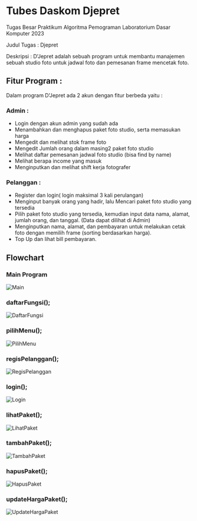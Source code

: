 # Tubes Daskom Djepret
Tugas Besar Praktikum Algoritma Pemograman Laboratorium Dasar Komputer 2023

Judul Tugas : Djepret

Deskripsi : D'Jepret adalah sebuah program untuk membantu manajemen sebuah studio foto untuk jadwal foto dan pemesanan frame mencetak foto.

## Fitur Program :
Dalam program D'Jepret ada 2 akun dengan fitur berbeda yaitu :
### Admin :
- Login dengan akun admin yang sudah ada 
- Menambahkan dan menghapus paket foto studio, serta memasukan harga 
- Mengedit dan melihat stok frame foto 
- Mengedit Jumlah orang dalam masing2 paket foto studio 
- Melihat daftar pemesanan jadwal foto studio (bisa find by name) 
- Melihat berapa income yang masuk 
- Menginputkan dan melihat shift kerja fotografer 
### Pelanggan :
- Register dan login( login maksimal 3 kali perulangan) 
- Menginput banyak orang yang hadir, lalu Mencari paket foto studio yang tersedia 
- Pilih paket foto studio yang tersedia, kemudian input data nama, alamat, jumlah orang, dan tanggal. (Data dapat dilihat di Admin) 
- Menginputkan nama, alamat, dan pembayaran untuk melakukan cetak foto dengan memilih frame (sorting berdasarkan harga). 
- Top Up dan lihat bill pembayaran.

## Flowchart

### Main Program
![Main](https://github.com/ega24/tubes-daskom-djepret/assets/75112508/4fbdb3e9-2343-487e-9783-bed87e06be48)

### daftarFungsi();
![DaftarFungsi](https://github.com/ega24/tubes-daskom-djepret/assets/75112508/ec559d66-6a43-4493-91bf-35a23b61efd9)

### pilihMenu();
![PilihMenu](https://github.com/ega24/tubes-daskom-djepret/assets/75112508/163e17d5-a66b-4279-af21-b34c02d6cbce)

### regisPelanggan();
![RegisPelanggan](https://github.com/ega24/tubes-daskom-djepret/assets/75112508/dd073f1d-9453-44fd-a98d-9a3050b145ed)

### login();
![Login](https://github.com/ega24/tubes-daskom-djepret/assets/75112508/e0312b4b-6b27-417e-9942-2326be045084)

### lihatPaket();
![LihatPaket](https://github.com/ega24/tubes-daskom-djepret/assets/75112508/bcff8549-129c-4657-8ffc-dff8104977c2)

### tambahPaket();
![TambahPaket](https://github.com/ega24/tubes-daskom-djepret/assets/75112508/af11344c-5855-422e-82d5-c4ff05400084)

### hapusPaket();
![HapusPaket](https://github.com/ega24/tubes-daskom-djepret/assets/75112508/c924dfba-bc78-4a4d-ac4a-b63c70c2cbe1)

### updateHargaPaket();
![UpdateHargaPaket](https://github.com/ega24/tubes-daskom-djepret/assets/75112508/2be8a699-7a50-4c00-930c-51d614d99530)





